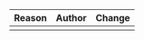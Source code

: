 |     Reason     |         Author          |                                                          Change                                                          |
|:--------------:|:-----------------------:|:------------------------------------------------------------------------------------------------------------------------:|
|                |                         |                                                                                                                          |
